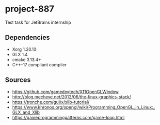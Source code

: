 # project-887
Test task for JetBrains internship

## Dependencies

* Xorg 1.20.10
* GLX 1.4
* cmake 3.13.4+
* C++-17 compliant compiler

## Sources

* https://github.com/gamedevtech/X11OpenGLWindow
* http://blog.mecheye.net/2012/06/the-linux-graphics-stack/
* https://tronche.com/gui/x/xlib-tutorial/
* https://www.khronos.org/opengl/wiki/Programming_OpenGL_in_Linux:_GLX_and_Xlib
* https://gameprogrammingpatterns.com/game-loop.html
